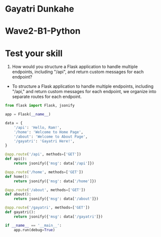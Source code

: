 # Gayatri Dunkahe
# Wave2-B1-Python

# Test your skill

1. How would you structure a Flask application to handle multiple endpoints, including "/api", and return custom messages for each endpoint?

- To structure a Flask application to handle multiple endpoints, including "/api," and return custom messages for each endpoint, we organize into separate routes for each endpoint.

```python
from flask import Flask, jsonify

app = Flask(__name__)

data = {
    '/api': 'Hello, Ram!',
    '/home': 'Welcome to Home Page',
    '/about': 'Welcome to About Page',
    '/gayatri': 'Gayatri Here!',
}

@app.route('/api', methods=['GET'])
def api():
    return jsonify({'msg': data['/api']})

@app.route('/home', methods=['GET'])
def home():
    return jsonify({'msg': data['/home']})

@app.route('/about', methods=['GET'])
def about():
    return jsonify({'msg': data['/about']})

@app.route('/gayatri', methods=['GET'])
def gayatri():
    return jsonify({'msg': data['/gayatri']})

if __name__ == '__main__':
    app.run(debug=True)

```